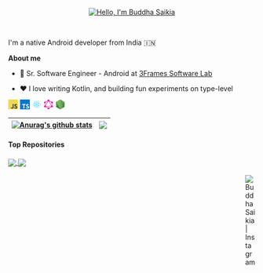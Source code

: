 <p align="center"><a href="https://buddhasaikia.github.io"><img width="80%" alt="Hello, I'm Buddha Saikia" src="./assets/gh-readme-header.png" /></a></p>

<br />

I'm a native Android developer from India 🇮🇳

**About me**

- 💼 Sr. Software Engineer - Android at [3Frames Software Lab](https://www.3frameslab.com)

- ❤️ I love writing Kotlin, and building fun experiments on type-level

<code><img height="20" alt="javascript" src="https://raw.githubusercontent.com/github/explore/80688e429a7d4ef2fca1e82350fe8e3517d3494d/topics/javascript/javascript.png"></code>
<code><img height="20" alt="typescript" src="https://raw.githubusercontent.com/github/explore/80688e429a7d4ef2fca1e82350fe8e3517d3494d/topics/typescript/typescript.png"></code>
<code><img height="20" alt="react" src="https://raw.githubusercontent.com/github/explore/80688e429a7d4ef2fca1e82350fe8e3517d3494d/topics/react/react.png"></code>
<code><img height="20" alt="graphql" src="https://raw.githubusercontent.com/github/explore/5c058a388828bb5fde0bcafd4bc867b5bb3f26f3/topics/graphql/graphql.png"></code>
<code><img height="20" alt="nodejs" src="https://raw.githubusercontent.com/github/explore/80688e429a7d4ef2fca1e82350fe8e3517d3494d/topics/nodejs/nodejs.png"></code>    


| <a href="https://github.com/anuraghazra/github-readme-stats"><img align="center" src="https://github-readme-stats.vercel.app/api?username=anuraghazra&show_icons=true&include_all_commits=true&theme=buefy&hide_border=true" alt="Anurag's github stats" /></a> | <a href="https://github.com/anuraghazra/github-readme-stats"><img align="center" src="https://github-readme-stats.vercel.app/api/top-langs/?username=anuraghazra&layout=compact&theme=buefy&hide_border=true" /></a> |
| ------------- | ------------- |

#### Top Repositories


<a href="https://github.com/buddhasaikia/AndroidMVVMSkeletonKotlin">
  <img align="center" src="https://github-readme-stats.vercel.app/api/pin/?username=buddhasaikia&repo=AndroidMVVMSkeletonKotlin&theme=buefy" />
</a>
<a href="https://github.com/buddhasaikia/Jetpack-compose-sample">
  <img align="center" src="https://github-readme-stats.vercel.app/api/pin/?username=buddhasaikia&repo=Jetpack-compose-sample&theme=buefy" />
</a>

<br />
<br />

<a href="https://www.instagram.com/buddha.saikia/">
  <img align="right" alt="Buddha Saikia | Instagram" width="21px" src="https://raw.githubusercontent.com/buddhasaikia/buddhasaikia/master/assets/twitter.svg" />
</a>

